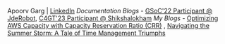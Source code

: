 Apoorv Garg | [LinkedIn](https://www.linkedin.com/in/apoorv-garg-/)
*Documentation Blogs* - [GSoC'22 Participant @ JdeRobot](https://theroboticsclub.github.io/gsoc2022-Apoorv_Garg/), [C4GT'23 Participant @ Shikshalokham](https://c4gt-milestones.vercel.app/docs/2023/Template%20creation%20portal/Template%20creation%20portal/) 
*My Blogs* - [Optimizing AWS Capacity with Capacity Reservation Ratio (CRR)](https://medium.com/@apoorvgarg.21/title-optimizing-aws-capacity-with-capacity-reservation-ratio-crr-8d44f4140897) , [Navigating the Summer Storm: A Tale of Time Management Triumphs](https://medium.com/@apoorvgarg.21/navigating-the-summer-storm-a-tale-of-time-management-triumphs-3c8db36a1e5b)
